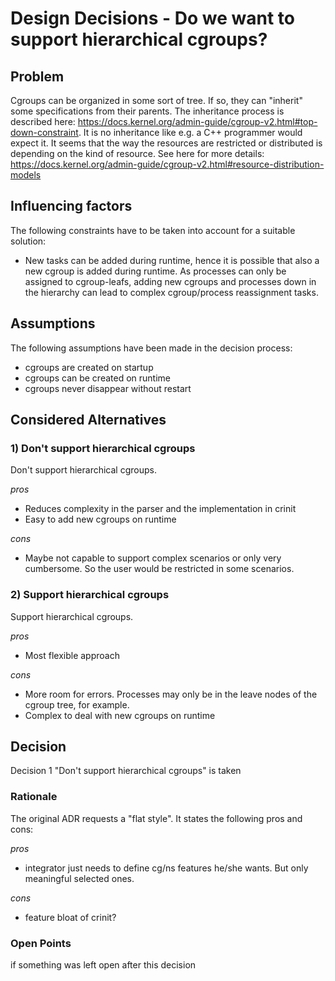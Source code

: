 # Design Decisions - Do we want to support hierarchical cgroups?

## Problem

Cgroups can be organized in some sort of tree. If so, they can "inherit" some specifications from their parents. The inheritance process is described here: https://docs.kernel.org/admin-guide/cgroup-v2.html#top-down-constraint. It is no inheritance like e.g. a C++ programmer would expect it.
It seems that the way the resources are restricted or distributed is depending on the kind of resource. See here for more details: https://docs.kernel.org/admin-guide/cgroup-v2.html#resource-distribution-models

## Influencing factors

The following constraints have to be taken into account for a suitable solution:

* New tasks can be added during runtime, hence it is possible that also a new
  cgroup is added during runtime. As processes can only be assigned to
  cgroup-leafs, adding new cgroups and processes down in the hierarchy can lead
  to complex cgroup/process reassignment tasks.



## Assumptions

The following assumptions have been made in the decision process:
* cgroups are created on startup
* cgroups can be created on runtime
* cgroups never disappear without restart




## Considered Alternatives

### 1) Don't support hierarchical cgroups

Don't support hierarchical cgroups.

*pros*
* Reduces complexity in the parser and the implementation in crinit
* Easy to add new cgroups on runtime

*cons*
* Maybe not capable to support complex scenarios or only very cumbersome. So the user would be restricted in some scenarios.


### 2) Support hierarchical cgroups

Support hierarchical cgroups.

*pros*
* Most flexible approach

*cons*
* More room for errors. Processes may only be in the leave nodes of the cgroup tree, for example.
* Complex to deal with new cgroups on runtime

## Decision

Decision 1 "Don't support hierarchical cgroups" is taken

### Rationale

The original ADR requests a "flat style". It states the following pros and cons:

*pros*
* integrator just needs to define cg/ns features he/she wants.
    But only meaningful selected ones.

*cons*
* feature bloat of crinit?

### Open Points

if something was left open after this decision
